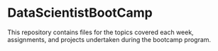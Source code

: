 # DataScientistBootCamp
This repository contains files for the topics covered each week, assignments, and projects undertaken during the bootcamp program.
